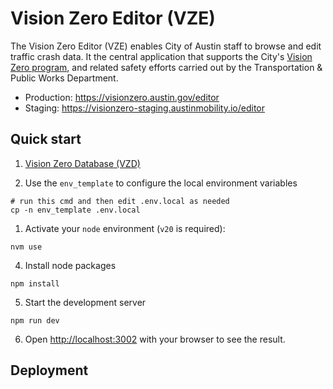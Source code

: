 
# Vision Zero Editor (VZE)

The Vision Zero Editor (VZE) enables City of Austin staff to browse and edit traffic crash data. It the central application that supports the City's [Vision Zero program](https://www.austintexas.gov/department/vision-zero), and related safety efforts carried out by the Transportation & Public Works Department.


- Production: https://visionzero.austin.gov/editor
- Staging: https://visionzero-staging.austinmobility.io/editor


## Quick start


1. [Vision Zero Database (VZD)](./database/README.md)

2. Use the `env_template` to configure the local environment variables

```shell
# run this cmd and then edit .env.local as needed
cp -n env_template .env.local
```

1. Activate your `node` environment (`v20` is required):

```shell
nvm use
```

4. Install node packages

```
npm install
```

5. Start the development server

```shell
npm run dev
```

6. Open [http://localhost:3002](http://localhost:3002) with your browser to see the result.

## Deployment

